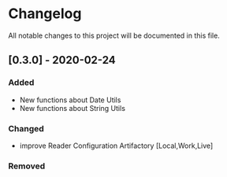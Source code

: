 # Changelog

All notable changes to this project will be documented in this file.



## [0.3.0] - 2020-02-24

### Added

- New functions about  Date Utils
- New functions about  String Utils

### Changed

- improve Reader Configuration Artifactory [Local,Work,Live]


### Removed

